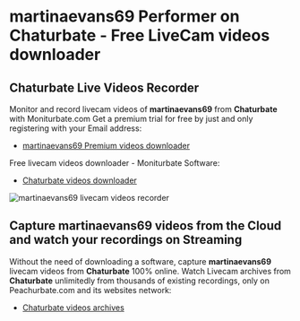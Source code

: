 # martinaevans69 Performer on Chaturbate - Free LiveCam videos downloader

## Chaturbate Live Videos Recorder

Monitor and record livecam videos of **martinaevans69** from **Chaturbate** with Moniturbate.com
Get a premium trial for free by just and only registering with your Email address:
* [martinaevans69 Premium videos downloader](https://moniturbate.com/request-demo-licence-key.html)

Free livecam videos downloader - Moniturbate Software:
* [Chaturbate videos downloader](https://moniturbate.com/moniturbate-download-software.html)

![martinaevans69 livecam videos recorder](https://peachurnet.com/templates/moniturbate-software.png)


## Capture martinaevans69 videos from the Cloud and watch your recordings on Streaming

Without the need of downloading a software, capture **martinaevans69** livecam videos from **Chaturbate** 100% online.
Watch Livecam archives from **Chaturbate** unlimitedly from thousands of existing recordings, only on Peachurbate.com and its websites network:
* [Chaturbate videos archives](https://peachurnet.com/)